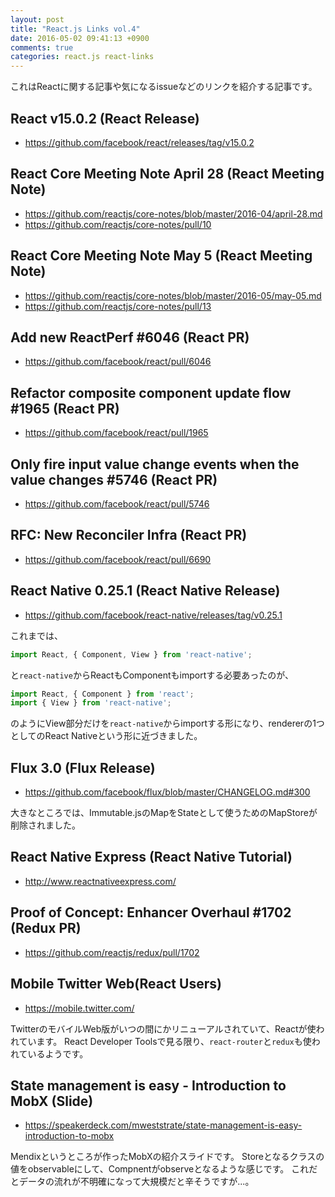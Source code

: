 ```yaml
---
layout: post
title: "React.js Links vol.4"
date: 2016-05-02 09:41:13 +0900
comments: true
categories: react.js react-links
---
```


これはReactに関する記事や気になるissueなどのリンクを紹介する記事です。

<!-- more -->


## React v15.0.2 (React Release)

* https://github.com/facebook/react/releases/tag/v15.0.2

## React Core Meeting Note April 28 (React Meeting Note)

* https://github.com/reactjs/core-notes/blob/master/2016-04/april-28.md
* https://github.com/reactjs/core-notes/pull/10

## React Core Meeting Note May 5 (React Meeting Note)

* https://github.com/reactjs/core-notes/blob/master/2016-05/may-05.md
* https://github.com/reactjs/core-notes/pull/13

## Add new ReactPerf #6046 (React PR)

* https://github.com/facebook/react/pull/6046

## Refactor composite component update flow #1965 (React PR)

* https://github.com/facebook/react/pull/1965

## Only fire input value change events when the value changes #5746 (React PR)

* https://github.com/facebook/react/pull/5746

## RFC: New Reconciler Infra (React PR)

* https://github.com/facebook/react/pull/6690

## React Native 0.25.1 (React Native Release)

* https://github.com/facebook/react-native/releases/tag/v0.25.1

これまでは、

```js
import React, { Component, View } from 'react-native';
```

と`react-native`からReactもComponentもimportする必要あったのが、

```js
import React, { Component } from 'react';
import { View } from 'react-native';
```

のようにView部分だけを`react-native`からimportする形になり、rendererの1つとしてのReact Nativeという形に近づきました。

## Flux 3.0 (Flux Release)

* https://github.com/facebook/flux/blob/master/CHANGELOG.md#300

大きなところでは、Immutable.jsのMapをStateとして使うためのMapStoreが削除されました。

## React Native Express (React Native Tutorial)

* http://www.reactnativeexpress.com/

## Proof of Concept: Enhancer Overhaul #1702 (Redux PR)

* https://github.com/reactjs/redux/pull/1702

## Mobile Twitter Web(React Users)

* https://mobile.twitter.com/

TwitterのモバイルWeb版がいつの間にかリニューアルされていて、Reactが使われています。
React Developer Toolsで見る限り、`react-router`と`redux`も使われているようです。

## State management is easy - Introduction to MobX (Slide)

* https://speakerdeck.com/mweststrate/state-management-is-easy-introduction-to-mobx

Mendixというところが作ったMobXの紹介スライドです。
Storeとなるクラスの値をobservableにして、Compnentがobserveとなるような感じです。
これだとデータの流れが不明確になって大規模だと辛そうですが...。

